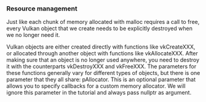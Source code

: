 
### Resource management

Just like each chunk of memory allocated with malloc requires a call to free, every Vulkan object that we create needs to be explicitly destroyed when we no longer need it.

Vulkan objects are either created directly with functions like vkCreateXXX, or allocated through another object with functions like vkAllocateXXX. After making sure that an object is no longer used anywhere, you need to destroy it with the counterparts vkDestroyXXX and vkFreeXXX. The parameters for these functions generally vary for different types of objects, but there is one parameter that they all share: pAllocator. This is an optional parameter that allows you to specify callbacks for a custom memory allocator. We will ignore this parameter in the tutorial and always pass nullptr as argument.

